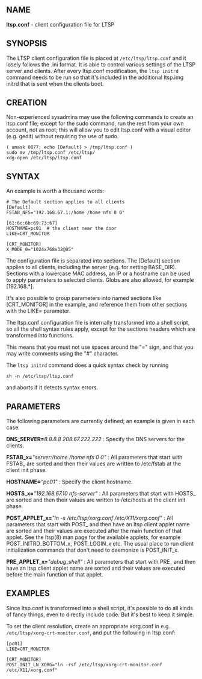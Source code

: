 ## NAME
**ltsp.conf** - client configuration file for LTSP

## SYNOPSIS
The LTSP client configuration file is placed at `/etc/ltsp/ltsp.conf`
and it losely follows the .ini format. It is able to control various
settings of the LTSP server and clients. After every ltsp.conf modification,
the `ltsp initrd` command needs to be run so that it's included in the
additional ltsp.img initrd that is sent when the clients boot.

## CREATION
Non-experienced sysadmins may use the following commands to create an
ltsp.conf file; except for the sudo command, run the rest from your own
account, not as root; this will allow you to edit ltsp.conf with a
visual editor (e.g. gedit) without requiring the use of sudo.

```shell
( umask 0077; echo [Default] > /tmp/ltsp.conf )
sudo mv /tmp/ltsp.conf /etc/ltsp/
xdg-open /etc/ltsp/ltsp.conf
```

## SYNTAX
An example is worth a thousand words:

```shell
# The Default section applies to all clients
[Default]
FSTAB_NFS="192.168.67.1:/home /home nfs 0 0"

[61:6c:6b:69:73:67]
HOSTNAME=pc01  # the client near the door
LIKE=CRT_MONITOR

[CRT_MONITOR]
X_MODE_0="1024x768x32@85"
```

The configuration file is separated into sections. The [Default] section
applies to all clients, including the server (e.g. for setting BASE_DIR).
Sections with a lowercase MAC address, an IP or a hostname can be used
to apply parameters to selected clients. Globs are also allowed, for
example [192.168.*].

It's also possible to group parameters into named sections like [CRT_MONITOR]
in the example, and reference them from other sections with the LIKE=
parameter.

The ltsp.conf configuration file is internally transformed into a shell
script, so all the shell syntax rules apply, except for the sections headers
which are transformed into functions.

This means that you must not use spaces around the "=" sign,
and that you may write comments using the "#" character.

The `ltsp initrd` command does a quick syntax check by running

```shell
sh -n /etc/ltsp/ltsp.conf
```

and aborts if it detects syntax errors.

## PARAMETERS
The following parameters are currently defined; an example is given in
each case.

**DNS_SERVER=**_8.8.8.8 208.67.222.222_
: Specify the DNS servers for the clients.

**FSTAB_x=**_"server:/home /home nfs 0 0"_
: All parameters that start with FSTAB_ are sorted and then their values
are written to /etc/fstab at the client init phase.

**HOSTNAME=**_"pc01"_
: Specify the client hostname.

**HOSTS_x=**_"192.168.67.10 nfs-server"_
: All parameters that start with HOSTS_ are sorted and then their values
are written to /etc/hosts at the client init phase.

**POST_APPLET_x=**_"ln -s /etc/ltsp/xorg.conf /etc/X11/xorg.conf"_
: All parameters that start with POST_ and then have an ltsp client applet
name are sorted and their values are executed after the main function of
that applet. See the ltsp(8) man page for the available applets, for
example POST_INITRD_BOTTOM_x, POST_LOGIN_x etc. The usual place to run
client initialization commands that don't need to daemonize is
POST_INIT_x.

**PRE_APPLET_x=**_"debug_shell"_
: All parameters that start with PRE_ and then have an ltsp client applet
name are sorted and their values are executed before the main function of
that applet.

## EXAMPLES
Since ltsp.conf is transformed into a shell script, it's possible to do
all kinds of fancy things, even to directly include code. But it's best
to keep it simple.

To set the client resolution, create an appropriate xorg.conf in e.g.
`/etc/ltsp/xorg-crt-monitor.conf`, and put the following in ltsp.conf:

```shell
[pc01]
LIKE=CRT_MONITOR

[CRT_MONITOR]
POST_INIT_LN_XORG="ln -rsf /etc/ltsp/xorg-crt-monitor.conf /etc/X11/xorg.conf"
```
